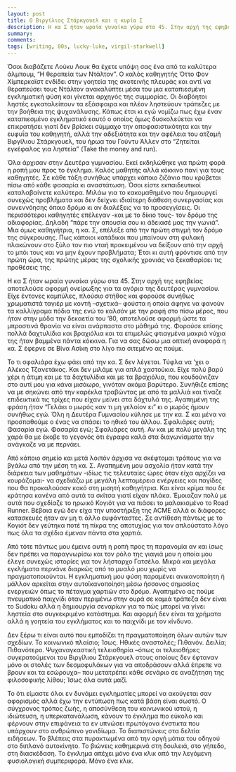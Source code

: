 ```yaml
---
layout: post
title: Ο Βιργίλιος Στάρκγουελ και η κυρία Σ
description: Η κα Σ ήταν ωραία γυναίκα γύρω στα 45. Στην αρχή της εφηβείας αποτελούσε αφορμή ονείρωξης για τα αγόρια της δευτέρας γυμνασίου. Είχε έντονες καμπύλες, πλούσιο στήθος και φορούσε συνήθως χρωματιστά ταγιέρ με κοντή –σχετικά– φούστα η οποία άφηνε να φανούν τα πόδια της ενώ το καλσόν με την ραφή στο πίσω μέρος, που ήταν στην μόδα την δεκαετία του ’80, αποτελούσε αφορμή ώστε τα μπροστινά θρανία να είναι ανάρπαστα στο μάθημά της. Φορούσε επίσης πολλά δαχτυλίδια και βραχιόλια και τα επιμελώς φτιαγμένα μακριά νύχια της ήταν βαμμένα πάντα κόκκινα. Για να σας δώσω μια οπτική αναφορά η κα. Σ έφερνε σε Βίνα Ασίκη στο λίγο πιο σιτεμένο ας πούμε.
summary: 
comments: 
tags: [writing, 80s, lucky-luke, virgil-starkwell]
---
```


Όσοι διαβάζετε Λούκυ Λουκ θα έχετε υπόψη σας ένα από τα καλύτερα άλμπουμ, “Η θεραπεία των Ντάλτον”. Ο καλός καθηγητής Όττο Φον Χίμπερκαϊστ ενδίδει στην γοητεία της σκοτεινής πλευράς και αντί να θεραπεύσει τους Ντάλτον ανακαλύπτει μέσα του μια καταπιεσμένη εγκληματική φύση και γίνεται αρχηγός της συμμορίας. Οι διαβόητοι ληστές εγκαταλείπουν τα εξάσφαιρα και πλέον ληστεύουν τράπεζες με την βοήθεια της ψυχανάλυσης. Κάπως έτσι κι εγώ νομίζω πως έχω έναν καταπιεσμένο εγκληματικό εαυτό ο οποίος όμως δυσκολεύεται να επικρατήσει γιατί δεν βρίσκει σύμμαχο την αποφασιστικότητα και την ευφυΐα του καθηγητή, αλλά την αδεξιότητα και την αφέλεια του ατζαμή Βιργίλιου Στάρκγουελ, του ήρωα του Γούντυ Άλλεν στο “Ζητείται εγκέφαλος για ληστεία” (Take the money and run).

Όλα άρχισαν στην Δευτέρα γυμνασίου. Εκεί εκδηλώθηκε για πρώτη φορά η ροπή μου προς το έγκλημα. Καλός μαθητής αλλά κόκκινο πανί για τους καθηγητές. Σε κάθε τάξη συνήθως υπάρχει κάποιο ζιζάνιο που κρύβεται πίσω από κάθε φασαρία κι αναστάτωση. Όσοι είστε εκπαιδευτικοί καταλαβαίνετε καλύτερα. Μιλάω για το κακομαθημένο που δημιουργεί συνεχώς προβλήματα και δεν δείχνει ιδιαίτερη διάθεση συνεργασίας και συνεννόησης όποιο δρόμο κι αν διαλέξεις να το προσεγγίσεις. Οι περισσότεροι καθηγητές επέλεγαν -και με το δίκιο τους- τον δρόμο της αδιαφορίας. Δηλαδή “πάρε την απουσία σου κι άδειασέ μας την γωνιά”. Μια όμως καθηγήτρια, η κα. Σ, επέλεξε από την πρώτη στιγμή τον δρόμο της σύγκρουσης. Πως κάποιοι κατάδικοι που μπαίνουν στη φυλακή πλακώνουν στο ξύλο τον πιο νταή προκειμένου να δείξουν από την αρχή το μπόι τους και να μην έχουν προβλήματα; Έτσι κι αυτή φρόντισε από την πρώτη ώρα, της πρώτης μέρας της σχολικής χρονιάς να ξεκαθαρίσει τις προθέσεις της.

Η κα Σ ήταν ωραία γυναίκα γύρω στα 45. Στην αρχή της εφηβείας αποτελούσε αφορμή ονείρωξης για τα αγόρια της δευτέρας γυμνασίου. Είχε έντονες καμπύλες, πλούσιο στήθος και φορούσε συνήθως χρωματιστά ταγιέρ με κοντή –σχετικά– φούστα η οποία άφηνε να φανούν τα καλλίγραμα πόδια της ενώ το καλσόν με την ραφή στο πίσω μέρος, που ήταν στην μόδα την δεκαετία του ’80, αποτελούσε αφορμή ώστε τα μπροστινά θρανία να είναι ανάρπαστα στο μάθημά της. Φορούσε επίσης πολλά δαχτυλίδια και βραχιόλια και τα επιμελώς φτιαγμένα μακριά νύχια της ήταν βαμμένα πάντα κόκκινα. Για να σας δώσω μια οπτική αναφορά η κα. Σ έφερνε σε Βίνα Ασίκη στο λίγο πιο σιτεμένο ας πούμε.

Το τι σφαλιάρα έχω φάει από την κα. Σ δεν λέγεται. Τύφλα να ’χει ο Αλέκος Τζανετάκος. Και δεν μιλάμε για απλά χαστούκια. Είχε πολύ βαρύ χέρι η άτιμη και με τα δαχτυλίδια και με τα βραχιόλια, που κουδούνιζαν στο αυτί μου για κάνα μισάωρο, γινόταν ακόμα βαρύτερο. Συνήθιζε επίσης να με σηκώνει από την καρέκλα τραβώντας με από τα μαλλιά και τίναζε επιδεικτικά τις τρίχες που είχαν μείνει στα δάχτυλά της. Αγαπημένη της φράση ήταν “Γελάει ο μωρός καν τι μη γελοίον ει” κι ο μωρός ήμουν συνήθως εγώ. Όλη η Δευτέρα Γυμνασίου κύλησε με την κα. Σ και μένα να προσπαθούμε ο ένας να σπάσει το ηθικό του άλλου. Σφαλιάρες αυτή; Φασαρία εγώ. Φασαρία εγώ; Σφαλιάρες αυτή. Αν και με πολύ μεγάλη της χαρά θα με έκοβε το γεγονός ότι έγραφα καλά στα διαγωνίσματα την ανάγκαζε να με περνάει.

Από κάποιο σημείο και μετά λοιπόν άρχισα να σκέφτομαι τρόπους για να βγάλω από την μέση τη κα. Σ. Αγαπημένη μου ασχολία ήταν κατά την διάρκεια των μαθημάτων -ιδίως τις τελευταίες ώρες όταν είχα αρχίζει να κουράζομαι- να σχεδιάζω με μεγάλη λεπτομέρεια ενέργειες και παγίδες που θα προκαλούσαν κακό στη μισητή καθηγήτρια. Και είναι κρίμα που δε κράτησα κανένα από αυτά τα σκίτσα γιατί είχαν πλάκα. Έμοιαζαν πολύ με αυτά που σχεδίαζε το ηρωικό Κογιότ για να πιάσει το μαλακισμένο το Road Runner. Βέβαια εγώ δεν είχα την υποστήριξη της ACME αλλά οι διάφορες κατασκευές ήταν αν μη τι άλλο ευφάνταστες. Σε αντίθεση πάντως με το Κογιότ δεν γεύτηκα ποτέ τη πίκρα της αποτυχίας για τον απλούστατο λόγο πως όλα τα σχέδια έμεναν πάντα στα χαρτιά.

Από τότε πάντως μου έμεινε αυτή η ροπή προς τη παρανομία αν και ίσως δεν πρέπει να παραγνωρίσω και τον ρόλο της γιαγιά μου η οποία μου έλεγε συνεχώς ιστορίες για τον λήσταρχο Γατσέλο. Μικρά και μεγάλα εγκλήματα περνάνε διαρκώς από το μυαλό μου χωρίς να πραγματοποιούνται. Η εγκληματική μου φύση παραμένει ανικανοποίητη ή μάλλον αρκείται στην αυτοϊκανοποίηση μέσω ήσσονος σημασίας ενεργειών όπως το πέταγμα χαρτιών στο δρόμο. Αγαπημένο ας πούμε πνευματικό παιχνίδι όταν περιμένω στην ουρά σε καμιά τράπεζα δεν είναι το Sudoku αλλά η δημιουργία σεναρίων για το πώς μπορεί να γίνει ληστεία στο συγκεκριμένο κατάστημα. Και αφορμή δεν είναι τα χρήματα αλλά η γοητεία του εγκλήματος και το παιχνίδι με τον κίνδυνο.

Δεν ξέρω τι είναι αυτό που εμποδίζει τη πραγματοποίηση όλων αυτών των σχεδίων. Το κοινωνικό πλαίσιο; Ίσως. Ηθικές αναστολές; Πιθανόν. Δειλία; Πιθανότερο. Ψυχαναγκαστική τελειοθηρία –όπως οι τελειοθήρες συγκρατούμενοι του Βιργίλιου Στάρκγουελ στους οποίους δεν έφταναν μόνο οι στολές των δεσμοφυλάκων για να αποδράσουν αλλά έπρεπε να βρουν και τα εσώρουχα– που μετατρέπει κάθε σενάριο σε αναζήτηση της φιλοσοφικής λίθου; Ίσως όλα αυτά μαζί.

Το ότι είμαστε όλοι εν δυνάμει εγκληματίες μπορεί να ακούγεται σαν αφορισμός αλλά έχω την εντύπωση πως κατά βάση είναι σωστό. Ο σύγχρονος τρόπος ζωής, η αποσύνθεση του κοινωνικού ιστού, η ιδιώτευση, η υπερκατανάλωση, κάνουν το έγκλημα πιο εύκολο και φέρνουν στην επιφάνεια τα εν υπνώσει πρωτόγονα ένστικτα που υπάρχουν στο ανθρώπινο γονιδίωμα. Το διαπιστώνεις στα δελτία ειδήσεων. Το βλέπεις στα πυρακτωμένα από την οργή μάτια του οδηγού στο διπλανό αυτοκίνητο. Το βιώνεις καθημερινά στη δουλειά, στο γήπεδο, στη διασκέδαση. Το έγκλημα απέχει μόνο ένα κλικ από την λεγόμενη φυσιολογική συμπεριφορά. Μόνο ένα κλικ.
